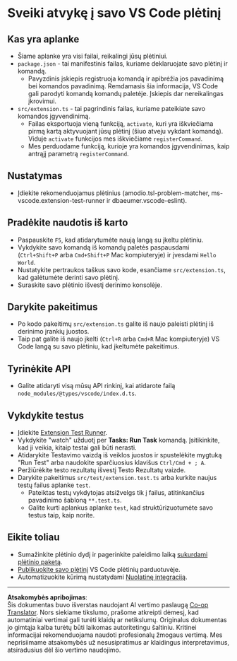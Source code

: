 <!--
CO_OP_TRANSLATOR_METADATA:
{
  "original_hash": "62b2632720dd39ef391d6b60b9b4bfb8",
  "translation_date": "2025-09-12T14:59:25+00:00",
  "source_file": "code/09.UpdateSamples/Aug/vscode/phiext/vsc-extension-quickstart.md",
  "language_code": "lt"
}
-->
# Sveiki atvykę į savo VS Code plėtinį

## Kas yra aplanke

* Šiame aplanke yra visi failai, reikalingi jūsų plėtiniui.
* `package.json` - tai manifestinis failas, kuriame deklaruojate savo plėtinį ir komandą.
  * Pavyzdinis įskiepis registruoja komandą ir apibrėžia jos pavadinimą bei komandos pavadinimą. Remdamasis šia informacija, VS Code gali parodyti komandą komandų paletėje. Įskiepis dar nereikalingas įkrovimui.
* `src/extension.ts` - tai pagrindinis failas, kuriame pateikiate savo komandos įgyvendinimą.
  * Failas eksportuoja vieną funkciją, `activate`, kuri yra iškviečiama pirmą kartą aktyvuojant jūsų plėtinį (šiuo atveju vykdant komandą). Viduje `activate` funkcijos mes iškviečiame `registerCommand`.
  * Mes perduodame funkciją, kurioje yra komandos įgyvendinimas, kaip antrąjį parametrą `registerCommand`.

## Nustatymas

* Įdiekite rekomenduojamus plėtinius (amodio.tsl-problem-matcher, ms-vscode.extension-test-runner ir dbaeumer.vscode-eslint).

## Pradėkite naudotis iš karto

* Paspauskite `F5`, kad atidarytumėte naują langą su įkeltu plėtiniu.
* Vykdykite savo komandą iš komandų paletės paspausdami (`Ctrl+Shift+P` arba `Cmd+Shift+P` Mac kompiuteryje) ir įvesdami `Hello World`.
* Nustatykite pertraukos taškus savo kode, esančiame `src/extension.ts`, kad galėtumėte derinti savo plėtinį.
* Suraskite savo plėtinio išvestį derinimo konsolėje.

## Darykite pakeitimus

* Po kodo pakeitimų `src/extension.ts` galite iš naujo paleisti plėtinį iš derinimo įrankių juostos.
* Taip pat galite iš naujo įkelti (`Ctrl+R` arba `Cmd+R` Mac kompiuteryje) VS Code langą su savo plėtiniu, kad įkeltumėte pakeitimus.

## Tyrinėkite API

* Galite atidaryti visą mūsų API rinkinį, kai atidarote failą `node_modules/@types/vscode/index.d.ts`.

## Vykdykite testus

* Įdiekite [Extension Test Runner](https://marketplace.visualstudio.com/items?itemName=ms-vscode.extension-test-runner).
* Vykdykite "watch" užduotį per **Tasks: Run Task** komandą. Įsitikinkite, kad ji veikia, kitaip testai gali būti nerasti.
* Atidarykite Testavimo vaizdą iš veiklos juostos ir spustelėkite mygtuką "Run Test" arba naudokite sparčiuosius klavišus `Ctrl/Cmd + ; A`.
* Peržiūrėkite testo rezultatų išvestį Testo Rezultatų vaizde.
* Darykite pakeitimus `src/test/extension.test.ts` arba kurkite naujus testų failus aplanke `test`.
  * Pateiktas testų vykdytojas atsižvelgs tik į failus, atitinkančius pavadinimo šabloną `**.test.ts`.
  * Galite kurti aplankus aplanke `test`, kad struktūrizuotumėte savo testus taip, kaip norite.

## Eikite toliau

* Sumažinkite plėtinio dydį ir pagerinkite paleidimo laiką [sukurdami plėtinio paketą](https://code.visualstudio.com/api/working-with-extensions/bundling-extension).
* [Publikuokite savo plėtinį](https://code.visualstudio.com/api/working-with-extensions/publishing-extension) VS Code plėtinių parduotuvėje.
* Automatizuokite kūrimą nustatydami [Nuolatinę integraciją](https://code.visualstudio.com/api/working-with-extensions/continuous-integration).

---

**Atsakomybės apribojimas**:  
Šis dokumentas buvo išverstas naudojant AI vertimo paslaugą [Co-op Translator](https://github.com/Azure/co-op-translator). Nors siekiame tikslumo, prašome atkreipti dėmesį, kad automatiniai vertimai gali turėti klaidų ar netikslumų. Originalus dokumentas jo gimtąja kalba turėtų būti laikomas autoritetingu šaltiniu. Kritinei informacijai rekomenduojama naudoti profesionalų žmogaus vertimą. Mes neprisiimame atsakomybės už nesusipratimus ar klaidingus interpretavimus, atsiradusius dėl šio vertimo naudojimo.